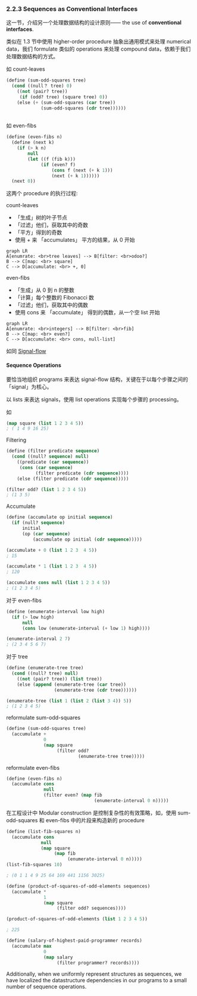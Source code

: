 ### 2.2.3 Sequences as Conventional Interfaces



这一节，介绍另一个处理数据结构的设计原则—— the use of **conventional interfaces**.

类似在 1.3 节中使用 higher-order procedure 抽象出通用模式来处理 numerical data，我们 formulate 类似的 operations 来处理 compound data，依赖于我们处理数据结构的方式。

如 count-leaves

```lisp
(define (sum-odd-squares tree)
  (cond ((null？ tree) 0)
    ((not (pair? tree))
     (if (odd? tree) (square tree) 0))
    (else (+ (sum-odd-squares (car tree))
             (sum-odd-squares (cdr tree))))))
    
```

如 even-fibs

```lisp
(define (even-fibs n)
  (define (next k)
    (if (> k n)
        null
        (let ((f (fib k)))
             (if (even? f)
                 (cons f (next (+ k 1)))
                 (next (+ k 1))))))
  (next 0))
```

这两个 procedure 的执行过程:

count-leaves

- 「生成」树的叶子节点
- 「过滤」他们，获取其中的奇数
- 「平方」得到的奇数
- 使用 + 来 「accumulates」 平方的结果，从 0 开始

```mermaid
graph LR
A[enumrate: <br>tree leaves] --> B[filter: <br>odoo?]
B --> C[map: <br> square]
C --> D[accumulate: <br> +, 0]
```

even-fibs

- 「生成」从 0 到 n 的整数
- 「计算」每个整数的 Fibonacci 数
- 「过滤」他们，获取其中的偶数
- 使用 cons 来 「accumulate」 得到的偶数，从一个空 list 开始

```mermaid
graph LR
A[enumrate: <br>integers] --> B[filter: <br>fib]
B --> C[map: <br> even?]
C --> D[accumulate: <br> cons, null-list]
```

如同 [Signal-flow](https://www.wikiwand.com/en/Signal-flow_graph) 



#### Sequence Operations

要恰当地组织 programs 来表达 signal-flow 结构，关键在于以每个步骤之间的 「signal」为核心。

以 lists 来表达 signals，使用 list operations 实现每个步骤的 processing。

如

```lisp
(map square (list 1 2 3 4 5))
; ( 1 4 9 16 25)
```



Filtering

```lisp
(define (filter predicate sequence)
  (cond ((null? sequence) null)
    ((predicate (car sequence))
     (cons (car sequence)
           (filter predicate (cdr sequence))))
    (else (filter predicate (cdr sequence)))))

(filter odd? (list 1 2 3 4 5))
; (1 3 5)
```



Accumulate

```lisp
(define (accumulate op initial sequence)
  (if (null? sequence)
      initial
      (op (car sequence)
          (accumulate op initial (cdr sequence)))))

(accumulate + 0 (list 1 2 3  4 5))
; 15

(accumulate * 1 (list 1 2 3  4 5))
; 120

(accumulate cons null (list 1 2 3 4 5))
; (1 2 3 4 5)

```



对于 even-fibs 

```lisp
(define (enumerate-interval low high)
  (if (> low high)
      null
      (cons low (enumerate-interval (+ low 1) high))))

(enumerate-interval 2 7)
; (2 3 4 5 6 7)
```



对于 tree

```lisp
(define (enumerate-tree tree)
  (cond ((null? tree) null)
    ((not (pair? tree)) (list tree))
    (else (append (enumerate-tree (car tree))
                  (enumerate-tree (cdr tree))))))

(enumerate-tree (list 1 (list 2 (list 3 4)) 5))
; (1 2 3 4 5)
```



reformulate sum-odd-squares

```lisp
(define (sum-odd-squares tree)
  (accumulate + 
              0
              (map square
                   (filter odd?
                           (enumerate-tree tree)))))

```



reformulate even-fibs

```lisp
(define (even-fibs n)
  (accumulate cons
              null
              (filter even? (map fib 
                                 (enumerate-interval 0 n)))))

```



在工程设计中 Modular construction 是控制复杂性的有效策略，如，使用 sum-odd-squares 和 even-fibs 中的片段来构造新的 procedure

```lisp
(define (list-fib-squares n)
  (accumulate cons
             null
             (map square 
                  (map fib
                       (enumerate-interval 0 n)))))
(list-fib-squares 10)

; (0 1 1 4 9 25 64 169 441 1156 3025)
```



```lisp
(define (product-of-squares-of-odd-elements sequences)
  (accumulate * 
              1
              (map square
                   (filter odd? sequences))))

(product-of-squares-of-odd-elements (list 1 2 3 4 5))

; 225
```



```lisp
(define (salary-of-highest-paid-programmer records)
  (accumulate max
              0
              (map salary
                   (filter programmer? records))))
```



Additionally, when we uniformly represent structures as sequences, we have  localized the datastructure dependencies in our programs to a small number of sequence operations. 







